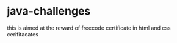 # java-challenges
this is aimed at the reward of freecode certificate in html and css cerifitacates
